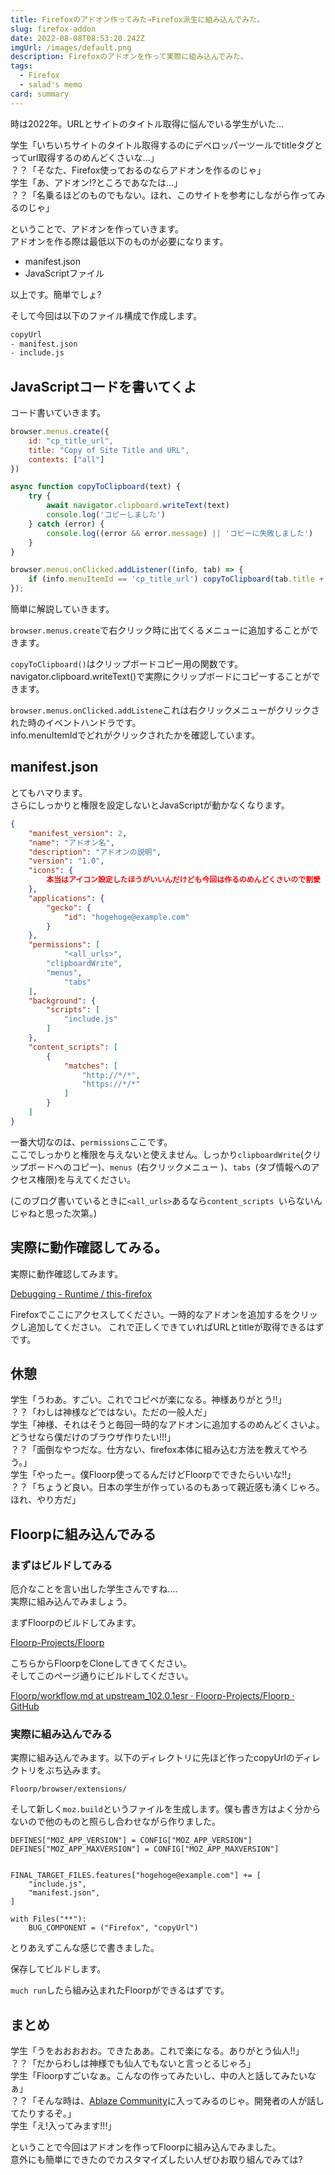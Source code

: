 ```yaml
---
title: Firefoxのアドオン作ってみた→Firefox派生に組み込んでみた。
slug: firefox-addon
date: 2022-08-08T08:53:20.242Z
imgUrl: /images/default.png
description: Firefoxのアドオンを作って実際に組み込んでみた。
tags:
  - Firefox
  - salad's memo
card: summary
---
```

時は2022年。URLとサイトのタイトル取得に悩んでいる学生がいた...

学生「いちいちサイトのタイトル取得するのにデベロッパーツールでtitleタグとってurl取得するのめんどくさいな...」  
？？「そなた、Firefox使っておるのならアドオンを作るのじゃ」  
学生「あ、アドオン!?ところであなたは...」  
？？「名乗るほどのものでもない。ほれ、このサイトを参考にしながら作ってみるのじゃ」

ということで、アドオンを作っていきます。  
アドオンを作る際は最低以下のものが必要になります。

- manifest.json
- JavaScriptファイル

以上です。簡単でしょ?

そして今回は以下のファイル構成で作成します。
```bash
copyUrl
- manifest.json
- include.js
```

## JavaScriptコードを書いてくよ

コード書いていきます。
```js
browser.menus.create({
    id: "cp_title_url",
    title: "Copy of Site Title and URL",
    contexts: ["all"]
})

async function copyToClipboard(text) {
    try {
        await navigator.clipboard.writeText(text)
        console.log('コピーしました')
    } catch (error) {
        console.log((error && error.message) || 'コピーに失敗しました')
    }
}

browser.menus.onClicked.addListener((info, tab) => {
    if (info.menuItemId == 'cp_title_url') copyToClipboard(tab.title + " / " + tab.url);
});
```

簡単に解説していきます。

`browser.menus.create`で右クリック時に出てくるメニューに追加することができます。  

`copyToClipboard()`はクリップボードコピー用の関数です。  
navigator.clipboard.writeText()で実際にクリップボードにコピーすることができます。  

`browser.menus.onClicked.addListene`これは右クリックメニューがクリックされた時のイベントハンドラです。  
info.menuItemIdでどれがクリックされたかを確認しています。

## manifest.json
とてもハマります。  
さらにしっかりと権限を設定しないとJavaScriptが動かなくなります。

```json
{
	"manifest_version": 2,
	"name": "アドオン名",
	"description": "アドオンの説明",
	"version": "1.0",
	"icons": {
		本当はアイコン設定したほうがいいんだけども今回は作るのめんどくさいので割愛
	},
	"applications": {
		"gecko": {
			"id": "hogehoge@example.com"
		}
	},
	"permissions": [
        	"<all_urls>",
		"clipboardWrite",
		"menus",
        	"tabs"
    ],
    "background": {
		"scripts": [
			"include.js"
		]
    },
	"content_scripts": [
		{
			"matches": [
				"http://*/*",
				"https://*/*"
			]
		}
	]
}
```

一番大切なのは、`permissions`ここです。  
ここでしっかりと権限を与えないと使えません。しっかり`clipboardWrite`(クリップボードへのコピー)、`menus `(右クリックメニュー )、`tabs `(タブ情報へのアクセス権限)を与えてください。

(このブログ書いているときに`<all_urls>`あるなら`content_scripts `いらないんじゃねと思った次第。)

## 実際に動作確認してみる。
実際に動作確認してみます。  

[Debugging - Runtime / this-firefox](about:debugging#/runtime/this-firefox)

Firefoxでここにアクセスしてください。一時的なアドオンを追加するをクリックし追加してください。
これで正しくできていればURLとtitleが取得できるはずです。

## 休憩
学生「うわあ。すごい。これでコピペが楽になる。神様ありがとう!!」  
？？「わしは神様などではない。ただの一般人だ」  
学生「神様、それはそうと毎回一時的なアドオンに追加するのめんどくさいよ。どうせなら僕だけのブラウザ作りたい!!!」  
？？「面倒なやつだな。仕方ない、firefox本体に組み込む方法を教えてやろう。」  
学生「やったー。僕Floorp使ってるんだけどFloorpでできたらいいな!!」  
？？「ちょうど良い。日本の学生が作っているのもあって親近感も湧くじゃろ。ほれ、やり方だ」

## Floorpに組み込んでみる
### まずはビルドしてみる
厄介なことを言い出した学生さんですね....  
実際に組み込んでみましょう。

まずFloorpのビルドしてみます。

[Floorp-Projects/Floorp](https://github.com/Floorp-Projects/Floorp)

こちらからFloorpをCloneしてきてください。  
そしてこのページ通りにビルドしてください。

[Floorp/workflow.md at upstream_102.0.1esr · Floorp-Projects/Floorp · GitHub](https://github.com/Floorp-Projects/Floorp/blob/upstream_102.0.1esr/.github/workflow.md)

### 実際に組み込んでみる
実際に組み込んでみます。以下のディレクトリに先ほど作ったcopyUrlのディレクトリをぶち込みます。

`Floorp/browser/extensions/`

そして新しく`moz.build`というファイルを生成します。僕も書き方はよく分からないので他のものと照らし合わせながら作りました。

```build
DEFINES["MOZ_APP_VERSION"] = CONFIG["MOZ_APP_VERSION"]
DEFINES["MOZ_APP_MAXVERSION"] = CONFIG["MOZ_APP_MAXVERSION"]


FINAL_TARGET_FILES.features["hogehoge@example.com"] += [
    "include.js",
    "manifest.json",
]

with Files("**"):
    BUG_COMPONENT = ("Firefox", "copyUrl")
```

とりあえずこんな感じで書きました。

保存してビルドします。

`much run`したら組み込まれたFloorpができるはずです。


## まとめ
学生「うをおおおおお。できたああ。これで楽になる。ありがとう仙人!!」  
？？「だからわしは神様でも仙人でもないと言っとるじゃろ」  
学生「Floorpすごいなぁ。こんなの作ってみたいし、中の人と話してみたいなぁ」  
？？「そんな時は、[Ablaze Community](https://discord.com/invite/NCYYwx2Enn)に入ってみるのじゃ。開発者の人が話してたりするぞ。」  
学生「え!入ってみます!!!」


ということで今回はアドオンを作ってFloorpに組み込んでみました。  
意外にも簡単にできたのでカスタマイズしたい人ぜひお取り組んでみては?